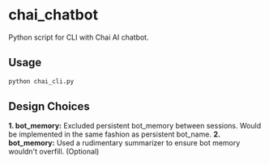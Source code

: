 # chai_chatbot

Python script for CLI with Chai AI chatbot.

## Usage

```bash
python chai_cli.py
```

## Design Choices

**1. bot_memory:** Excluded persistent bot_memory between sessions. Would be implemented in the same fashion as persistent bot_name.
**2. bot_memory:** Used a rudimentary summarizer to ensure bot memory wouldn't overfill. (Optional)
